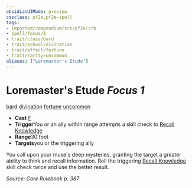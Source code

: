 ```yaml
---
obsidianUIMode: preview
cssclass: pf2e,pf2e-spell
tags:
- imported/compendium/src/pf2e/crb
- spell/focus/1
- trait/class/bard
- trait/school/divination
- trait/effect/fortune
- trait/rarity/uncommon
aliases: ["Loremaster's Etude"]
---
```

# Loremaster's Etude *Focus 1*   
[bard](rules/traits/bard.md)  [divination](divination.md)  [fortune](fortune.md)  [uncommon](uncommon.md)  

- **Cast** [F](chapter-9-playing-the-game.md#Actions "Free Action") 
- **Trigger**You or an ally within range attempts a skill check to [Recall Knowledge](recall-knowledge.md)
- **Range**30 foot
- **Targets**you or the triggering ally

You call upon your muse's deep mysteries, granting the target a greater ability to think and recall information. Roll the triggering [Recall Knowledge](recall-knowledge.md) skill check twice and use the better result.

*Source: Core Rulebook p. 387*